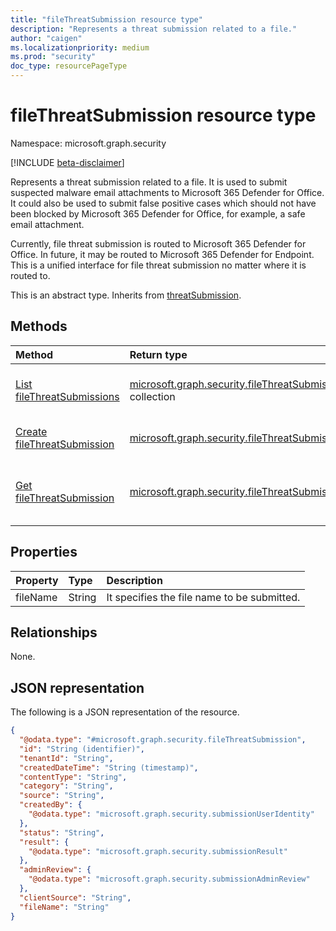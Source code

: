 ```yaml
---
title: "fileThreatSubmission resource type"
description: "Represents a threat submission related to a file."
author: "caigen"
ms.localizationpriority: medium
ms.prod: "security"
doc_type: resourcePageType
---
```


# fileThreatSubmission resource type

Namespace: microsoft.graph.security

[!INCLUDE [beta-disclaimer](../../includes/beta-disclaimer.md)]

Represents a threat submission related to a file. It is used to submit suspected malware email attachments to Microsoft 365 Defender for Office. It could also be used to submit false positive cases which should not have been blocked by Microsoft 365 Defender for Office, for example, a safe email attachment.

Currently, file threat submission is routed to Microsoft 365 Defender for Office. In future, it may be routed to Microsoft 365 Defender for Endpoint. This is a unified interface for file threat submission no matter where it is routed to.

This is an abstract type. Inherits from [threatSubmission](../resources/security-threatsubmission.md).

## Methods
|Method|Return type|Description|
|:---|:---|:---|
|[List fileThreatSubmissions](../api/security-filethreatsubmission-list.md)|[microsoft.graph.security.fileThreatSubmission](../resources/security-filethreatsubmission.md) collection|Get a list of the [fileThreatSubmission](../resources/security-filethreatsubmission.md) objects and their properties.|
|[Create fileThreatSubmission](../api/security-filethreatsubmission-post-filethreats.md)|[microsoft.graph.security.fileThreatSubmission](../resources/security-filethreatsubmission.md)|Create a new [fileThreatSubmission](../resources/security-filethreatsubmission.md) object.|
|[Get fileThreatSubmission](../api/security-filethreatsubmission-get.md)|[microsoft.graph.security.fileThreatSubmission](../resources/security-filethreatsubmission.md)|Read the properties and relationships of a [fileThreatSubmission](../resources/security-filethreatsubmission.md) object.|

## Properties
| Property | Type   | Description                    |
|:---------|:-------|:-------------------------------|
| fileName | String | It specifies the file name to be submitted. |

## Relationships
None.

## JSON representation
The following is a JSON representation of the resource.
<!-- {
  "blockType": "resource",
  "keyProperty": "id",
  "@odata.type": "microsoft.graph.security.fileThreatSubmission",
  "baseType": "microsoft.graph.security.threatSubmission",
  "openType": false
}
-->
``` json
{
  "@odata.type": "#microsoft.graph.security.fileThreatSubmission",
  "id": "String (identifier)",
  "tenantId": "String",
  "createdDateTime": "String (timestamp)",
  "contentType": "String",
  "category": "String",
  "source": "String",
  "createdBy": {
    "@odata.type": "microsoft.graph.security.submissionUserIdentity"
  },
  "status": "String",
  "result": {
    "@odata.type": "microsoft.graph.security.submissionResult"
  },
  "adminReview": {
    "@odata.type": "microsoft.graph.security.submissionAdminReview"
  },
  "clientSource": "String",
  "fileName": "String"
}
```

